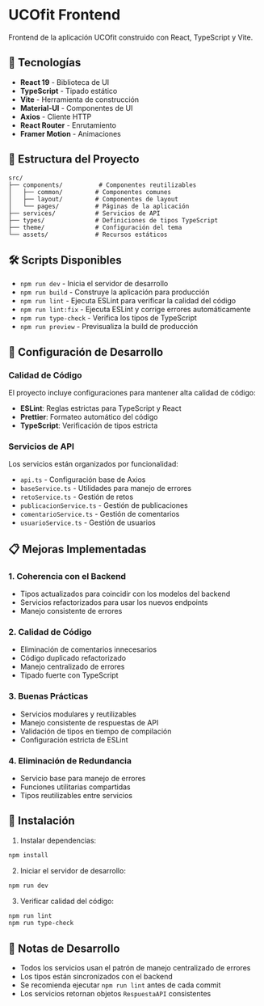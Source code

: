 # UCOfit Frontend

Frontend de la aplicación UCOfit construido con React, TypeScript y Vite.

## 🚀 Tecnologías

- **React 19** - Biblioteca de UI
- **TypeScript** - Tipado estático
- **Vite** - Herramienta de construcción
- **Material-UI** - Componentes de UI
- **Axios** - Cliente HTTP
- **React Router** - Enrutamiento
- **Framer Motion** - Animaciones

## 📁 Estructura del Proyecto

```
src/
├── components/          # Componentes reutilizables
│   ├── common/         # Componentes comunes
│   ├── layout/         # Componentes de layout
│   └── pages/          # Páginas de la aplicación
├── services/           # Servicios de API
├── types/              # Definiciones de tipos TypeScript
├── theme/              # Configuración del tema
└── assets/             # Recursos estáticos
```

## 🛠️ Scripts Disponibles

- `npm run dev` - Inicia el servidor de desarrollo
- `npm run build` - Construye la aplicación para producción
- `npm run lint` - Ejecuta ESLint para verificar la calidad del código
- `npm run lint:fix` - Ejecuta ESLint y corrige errores automáticamente
- `npm run type-check` - Verifica los tipos de TypeScript
- `npm run preview` - Previsualiza la build de producción

## 🔧 Configuración de Desarrollo

### Calidad de Código

El proyecto incluye configuraciones para mantener alta calidad de código:

- **ESLint**: Reglas estrictas para TypeScript y React
- **Prettier**: Formateo automático del código
- **TypeScript**: Verificación de tipos estricta

### Servicios de API

Los servicios están organizados por funcionalidad:

- `api.ts` - Configuración base de Axios
- `baseService.ts` - Utilidades para manejo de errores
- `retoService.ts` - Gestión de retos
- `publicacionService.ts` - Gestión de publicaciones
- `comentarioService.ts` - Gestión de comentarios
- `usuarioService.ts` - Gestión de usuarios

## 📋 Mejoras Implementadas

### 1. Coherencia con el Backend
- Tipos actualizados para coincidir con los modelos del backend
- Servicios refactorizados para usar los nuevos endpoints
- Manejo consistente de errores

### 2. Calidad de Código
- Eliminación de comentarios innecesarios
- Código duplicado refactorizado
- Manejo centralizado de errores
- Tipado fuerte con TypeScript

### 3. Buenas Prácticas
- Servicios modulares y reutilizables
- Manejo consistente de respuestas de API
- Validación de tipos en tiempo de compilación
- Configuración estricta de ESLint

### 4. Eliminación de Redundancia
- Servicio base para manejo de errores
- Funciones utilitarias compartidas
- Tipos reutilizables entre servicios

## 🚀 Instalación

1. Instalar dependencias:
```bash
npm install
```

2. Iniciar el servidor de desarrollo:
```bash
npm run dev
```

3. Verificar calidad del código:
```bash
npm run lint
npm run type-check
```

## 📝 Notas de Desarrollo

- Todos los servicios usan el patrón de manejo centralizado de errores
- Los tipos están sincronizados con el backend
- Se recomienda ejecutar `npm run lint` antes de cada commit
- Los servicios retornan objetos `RespuestaAPI` consistentes
